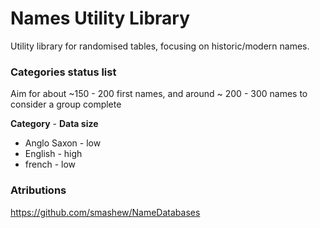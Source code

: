 # Names Utility Library

Utility library for randomised tables, focusing on historic/modern names.

### Categories status list

Aim for about ~150 - 200 first names, and around ~ 200 - 300 names to consider a group complete

<b>Category</b> - <b>Data size</b>

- Anglo Saxon - low
- English - high
- french - low


### Atributions

https://github.com/smashew/NameDatabases